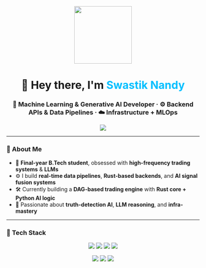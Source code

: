 <!-- Typing cat meme & animated Dev intro -->
<p align="center">
  <img src="https://media.giphy.com/media/JIX9t2j0ZTN9S/giphy.gif" width="150px">
</p>

<h1 align="center">
  👋 Hey there, I'm <span style="color:#00bfff;">Swastik Nandy</span>  
</h1>

<h3 align="center">
  🚀 Machine Learning & Generative AI Developer · ⚙️ Backend APIs & Data Pipelines · ☁️ Infrastructure + MLOps
</h3>

<p align="center">
  <img src="https://readme-typing-svg.demolab.com?font=Fira+Code&pause=1000&color=F7A52B&center=true&vCenter=true&width=435&lines=Making+models+think+before+they+predict;Building+real-time+trading+systems;Automating+infra+like+magic;LLMs,+Graphs,+Rust+⚙️+Python+🐍" />
</p>

---

### 🧠 About Me

- 🧩 **Final-year B.Tech student**, obsessed with **high-frequency trading systems** & **LLMs**
- ⚙️ I build **real-time data pipelines**, **Rust-based backends**, and **AI signal fusion systems**
- 🛠️ Currently building a **DAG-based trading engine** with **Rust core + Python AI logic**
- 🤖 Passionate about **truth-detection AI**, **LLM reasoning**, and **infra-mastery**

---

### 🧰 Tech Stack

<!-- Language + Infra -->
<p align="center">
  <a href="https://www.python.org/" target="_blank"><img src="https://img.shields.io/badge/Python-3776AB?style=for-the-badge&logo=python&logoColor=white" /></a>
  <a href="https://www.rust-lang.org/" target="_blank"><img src="https://img.shields.io/badge/Rust-F74C00?style=for-the-badge&logo=rust&logoColor=white" /></a>
  <a href="https://reactjs.org/" target="_blank"><img src="https://img.shields.io/badge/React-61DAFB?style=for-the-badge&logo=react&logoColor=black" /></a>
  <a href="https://spring.io/" target="_blank"><img src="https://img.shields.io/badge/SpringBoot-6DB33F?style=for-the-badge&logo=springboot&logoColor=white" /></a>
</p>

<!-- ML/AI Tools -->
<p align="center">
  <a href="https://pytorch.org/"><img src="https://img.shields.io/badge/PyTorch-EE4C2C?style=for-the-badge&logo=pytorch&logoColor=white"/></a>
  <a href="https://scikit-learn.org/"><img src="https://img.shields.io/badge/Scikit_Learn-F7931E?style=for-the-badge&logo=scikit-learn&logoColor=white"/></a>
  <a href="https://xgboost.ai/"><img src="https://img.shields.io/badge/XGBoost-00B2EE?style=for-the-badge&logoColor=white"/></a>
  <a href="https://opencv.org/"><img src="https://img.shields.io/badge/OpenCV-5C3EE8?style=for-the-badg
